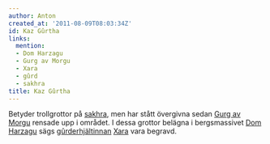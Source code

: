 ```yaml
---
author: Anton
created_at: '2011-08-09T08:03:34Z'
id: Kaz Gûrtha
links:
  mention:
  - Dom Harzagu
  - Gurg av Morgu
  - Xara
  - gûrd
  - sakhra
title: Kaz Gûrtha
---
```


Betyder trollgrottor på [sakhra], men har stått övergivna sedan [Gurg av Morgu] rensade upp i
området. I dessa grottor belägna i bergsmassivet [Dom Harzagu] sägs [gûrderhjältinnan][] [Xara] vara
begravd.

  [sakhra]: sakhra
  [Gurg av Morgu]: Gurg_av_Morgu
  [Dom Harzagu]: Dom_Harzagu
  [gûrderhjältinnan]: gûrd
  [Xara]: Xara
